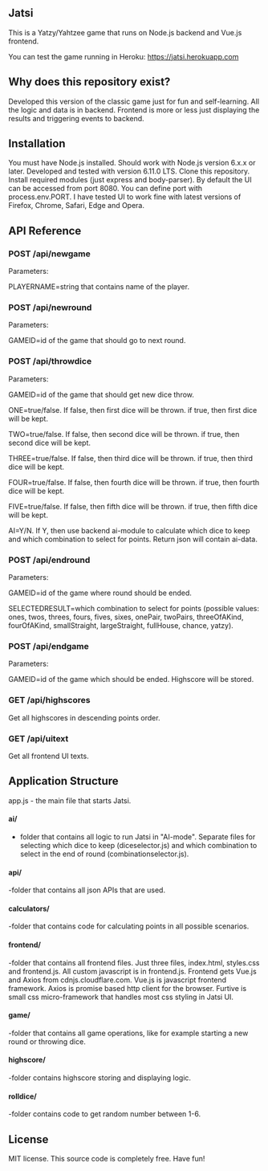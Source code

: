 ## Jatsi

This is a Yatzy/Yahtzee game that runs on Node.js backend and Vue.js frontend.

You can test the game running in Heroku:
https://jatsi.herokuapp.com

## Why does this repository exist?

Developed this version of the classic game just for fun and self-learning. All the logic and data is in backend. Frontend is more or less just displaying the results and triggering events to backend.

## Installation

You must have Node.js installed. Should work with Node.js version 6.x.x or later. Developed and tested with version 6.11.0 LTS. Clone this repository. Install required modules (just express and body-parser). By default the UI can be accessed from port 8080. You can define port with process.env.PORT. I have tested UI to work fine with latest versions of Firefox, Chrome, Safari, Edge and Opera.

## API Reference

### POST /api/newgame

Parameters:

PLAYERNAME=string that contains name of the player.

### POST /api/newround

Parameters:

GAMEID=id of the game that should go to next round.

### POST /api/throwdice

Parameters:

GAMEID=id of the game that should get new dice throw.

ONE=true/false. If false, then first dice will be thrown. if true, then first dice will be kept.

TWO=true/false. If false, then second dice will be thrown. if true, then second dice will be kept.

THREE=true/false. If false, then third dice will be thrown. if true, then third dice will be kept.

FOUR=true/false. If false, then fourth dice will be thrown. if true, then fourth dice will be kept.

FIVE=true/false. If false, then fifth dice will be thrown. if true, then fifth dice will be kept.

AI=Y/N. If Y, then use backend ai-module to calculate which dice to keep and which combination to select for points. Return json will contain ai-data.

### POST /api/endround

Parameters:

GAMEID=id of the game where round should be ended.

SELECTEDRESULT=which combination to select for points (possible values: ones, twos, threes, fours, fives, sixes, onePair, twoPairs, threeOfAKind, fourOfAKind, smallStraight, largeStraight, fullHouse, chance, yatzy).

### POST /api/endgame

Parameters:

GAMEID=id of the game which should be ended. Highscore will be stored.

### GET /api/highscores

Get all highscores in descending points order.

### GET /api/uitext

Get all frontend UI texts.

## Application Structure

app.js - the main file that starts Jatsi.

#### ai/

- folder that contains all logic to run Jatsi in "AI-mode". Separate files for selecting which dice to keep (diceselector.js) and which combination to select in the end of round (combinationselector.js).

#### api/

-folder that contains all json APIs that are used.

#### calculators/

-folder that contains code for calculating points in all possible scenarios.

#### frontend/

-folder that contains all frontend files. Just three files, index.html, styles.css and frontend.js. All custom javascript is in frontend.js. Frontend gets Vue.js and Axios from cdnjs.cloudflare.com. Vue.js is javascript frontend framework. Axios is promise based http client for the browser. Furtive is small css micro-framework that handles most css styling in Jatsi UI.

#### game/

-folder that contains all game operations, like for example starting a new round or throwing dice.

#### highscore/

-folder contains highscore storing and displaying logic.

#### rolldice/

-folder contains code to get random number between 1-6.

## License

MIT license. This source code is completely free. Have fun!